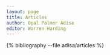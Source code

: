 ```yaml
---
layout: page
title: Articles
author: Opal Palmer Adisa
editor: Warren Harding
---
```


{% bibliography --file adisa/articles %}